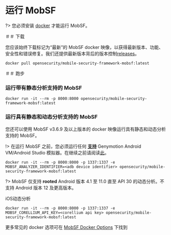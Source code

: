 # 运行 MobSF

?> 您必须安装 [docker](https://docs.docker.com/get-docker/) 才能运行 MobSF。


＃＃ 下载

您应该始终下载标记为“最新”的 MobSF docker 映像，以获得最新版本、功能、安全性和错误修复。我们还提供最新版本背后的版本控制[releases](https://hub.docker.com/r/opensecurity/mobile-security-framework-mobsf/tags)。

```
docker pull opensecurity/mobile-security-framework-mobsf:latest
```

＃＃ 跑步

### 运行带有静态分析支持的 MobSF

```
docker run -it --rm -p 8000:8000 opensecurity/mobile-security-framework-mobsf:latest
```

### 运行具有静态和动态分析支持的 MobSF

您还可以使用 MobSF v3.6.9 及以上版本的 docker 映像运行具有静态和动态分析支持的 MobSF。

!> 在运行 MobSF 之前，您必须运行任何 **[支持](dynamic_analyzer.md)** Genymotion Android VM/Android Studio 模拟器。在继续之前请阅读[此](dynamic_analyzer.md)。

```
docker run -it --rm -p 8000:8000 -p 1337:1337 -e MOBSF_ANALYZER_IDENTIFIER=<adb device identifier> opensecurity/mobile-security-framework-mobsf:latest
```

?> MobSF 仅支持 **rooted** Android 版本 4.1 至 11.0 直至 API 30 的动态分析。不支持 Android 版本 12 及更高版本。

iOS动态分析

```
docker run -it --rm -p 8000:8000 -p 1337:1337 -e MOBSF_CORELLIUM_API_KEY=<corellium api key> opensecurity/mobile-security-framework-mobsf:latest
```

更多常见的 docker 选项可在 [MobSF Docker Options](docker.md) 下找到